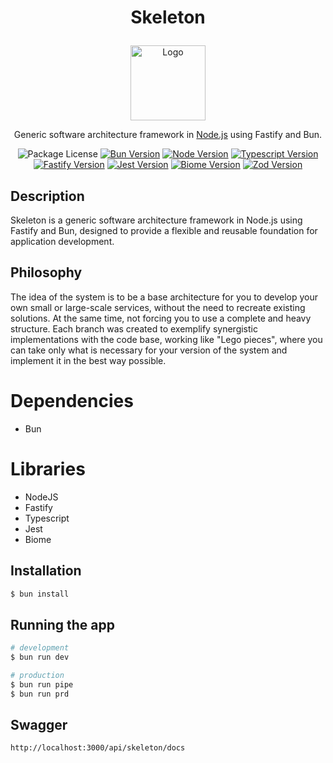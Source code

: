 # <p align="center">Skeleton</p>

<p align="center">
  <img src="https://github.com/lurickardo/skeleton/assets/34722198/2f22922f-c04a-4278-b379-e75a56ada011" alt="Logo" width="120">
</p>
<p align="center">Generic software architecture framework in <a href="https://nodejs.org" target="_blank">Node.js</a> using Fastify and Bun.</p>
<p align="center">
  <a><img src="https://img.shields.io/badge/license-MIT-green" alt="Package License" /></a>
  <a href="https://www.bun.sh" target="_blank"><img src="https://img.shields.io/badge/bun-v1.1.26-green?logo=bun" alt="Bun Version" /></a>
  <a href="https://nodejs.org" target="_blank"><img src="https://img.shields.io/badge/node-v22.8.0-green?logo=nodedotjs" alt="Node Version"></a>
  <a href="https://www.typescriptlang.org" target="_blank"><img src="https://img.shields.io/badge/typescript-v5.3.3-green?logo=typescript" alt="Typescript Version"></a>
  <a href="https://fastify.dev" target="_blank"><img src="https://img.shields.io/badge/fastify-v4.28-green?logo=fastify" alt="Fastify Version"></a>
  <a href="https://jestjs.io" target="_blank"><img src="https://img.shields.io/badge/jest-v29.7.0-green?logo=jest" alt="Jest Version"></a>
  <a href="https://biomejs.dev" target="_blank"><img src="https://img.shields.io/badge/biome-v1.8.3-green?logo=biome" alt="Biome Version"></a>
  <a href="https://zod.dev/" target="_blank"><img src="https://img.shields.io/badge/zod-v3.22.4-green?logo=zod" alt="Zod Version"></a>
</p>

## Description

Skeleton is a generic software architecture framework in Node.js using Fastify and Bun, designed to provide a flexible and reusable foundation for application development.

## Philosophy

The idea of the system is to be a base architecture for you to develop your own small or large-scale services, without the need to recreate existing solutions. At the same time, not forcing you to use a complete and heavy structure.
Each branch was created to exemplify synergistic implementations with the code base, working like "Lego pieces", where you can take only what is necessary for your version of the system and implement it in the best way possible.

# Dependencies

- Bun

# Libraries

- NodeJS
- Fastify
- Typescript
- Jest
- Biome

## Installation

```bash
$ bun install
```

## Running the app

```bash
# development
$ bun run dev

# production
$ bun run pipe
$ bun run prd
```

## Swagger

`http://localhost:3000/api/skeleton/docs`

